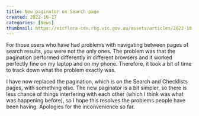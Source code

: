 ```yaml
---
title: New paginator on Search page
created: 2022-10-17
categories: [News]
thumbnail: https://vicflora-cdn.rbg.vic.gov.au/assets/articles/2022-10-17-new-paginator-on-search-page/thumbnail.jpg
---
```


For those users who have had problems with navigating between pages of search 
results, you were not the only ones. The problem was<!--more--> that the pagination 
performed differently in different browsers and it worked perfectly fine on my 
laptop and on my phone. Therefore, it took a bit of time to track down what the 
problem exactly was.

I have now replaced the pagination, which is on the Search and Checklists pages, 
with something else. The new paginator is a bit simpler, so there is less chance 
of things interfering with each other (which I think was what was happening 
before), so I hope this resolves the problems people have been having. Apologies 
for the inconvenience so far.
